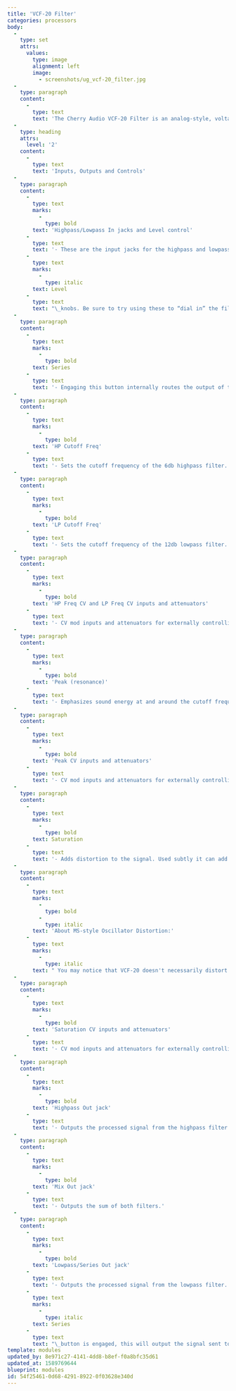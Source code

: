 ```yaml
---
title: 'VCF-20 Filter'
categories: processors
body:
  -
    type: set
    attrs:
      values:
        type: image
        alignment: left
        image:
          - screenshots/ug_vcf-20_filter.jpg
  -
    type: paragraph
    content:
      -
        type: text
        text: 'The Cherry Audio VCF-20 Filter is an analog-style, voltage-controllable, dual highpass/lowpass filter that recreates the aggressive tones of a classic 70s Japanese monosynth. Its uniquely raunchy sound totally transforms the overall tonality of Voltage Modular! The two resonant filters can be used individually, in series, or manually patched in various configurations and are both capable of screaming self-oscillation. We carefully A/B''d the VCF-20 Filter with the coveted "version 35" filter of the original instrument and we think you''ll be delighted with its authenticity.'
  -
    type: heading
    attrs:
      level: '2'
    content:
      -
        type: text
        text: 'Inputs, Outputs and Controls'
  -
    type: paragraph
    content:
      -
        type: text
        marks:
          -
            type: bold
        text: 'Highpass/Lowpass In jacks and Level control'
      -
        type: text
        text: '- These are the input jacks for the highpass and lowpass filters. Signals input here can be attenuated before being sent to the filter via their respective '
      -
        type: text
        marks:
          -
            type: italic
        text: Level
      -
        type: text
        text: "\_knobs. Be sure to try using these to “dial in” the filter. Changing the input level of a signal can drastically change the way the filter sounds especially when using high peak settings."
  -
    type: paragraph
    content:
      -
        type: text
        marks:
          -
            type: bold
        text: Series
      -
        type: text
        text: '- Engaging this button internally routes the output of the highpass filter to the input of the lowpass filter. This is a quick way to use both filters in series with only one input patched. Note though that this bypasses the input stage level control of the lowpass filter. It is possible however to manually patch the filter in series and use both input stages.'
  -
    type: paragraph
    content:
      -
        type: text
        marks:
          -
            type: bold
        text: 'HP Cutoff Freq'
      -
        type: text
        text: '- Sets the cutoff frequency of the 6db highpass filter. All frequencies higher than this will be allowed to pass through the filter while frequencies lower than the cutoff will be attenuated at a rate of 6db per/octave.'
  -
    type: paragraph
    content:
      -
        type: text
        marks:
          -
            type: bold
        text: 'LP Cutoff Freq'
      -
        type: text
        text: '- Sets the cutoff frequency of the 12db lowpass filter. All frequencies lower than this will be allowed to pass through the filter while frequencies higher than the cutoff will be attenuated at a rate of 12db per/octave.'
  -
    type: paragraph
    content:
      -
        type: text
        marks:
          -
            type: bold
        text: 'HP Freq CV and LP Freq CV inputs and attenuators'
      -
        type: text
        text: '- CV mod inputs and attenuators for externally controlling each filter’s cutoff frequency.'
  -
    type: paragraph
    content:
      -
        type: text
        marks:
          -
            type: bold
        text: 'Peak (resonance)'
      -
        type: text
        text: '- Emphasizes sound energy at and around the cutoff frequency by adding feedback from the filter’s output back to its input. As the peak is increased, any modulations or knob twisting of the cutoff frequency becomes more pronounced and can create the classic “vowel-sound” this filter is known for. When turned up past seven or so, the filter begins to feed back enough to self-oscillate. (Note that unlike the original, a cable must be patched to the filter’s input to hear it self-oscillate. This is designed to save CPU when the filter is not in use.)'
  -
    type: paragraph
    content:
      -
        type: text
        marks:
          -
            type: bold
        text: 'Peak CV inputs and attenuators'
      -
        type: text
        text: '- CV mod inputs and attenuators for externally controlling the peak (resonance) of each filter. This is a feature the original monosynth did not have. The resonance of this filter can get out of hand pretty quickly, so it’s quite nice to have a little extra control via the CV inputs.'
  -
    type: paragraph
    content:
      -
        type: text
        marks:
          -
            type: bold
        text: Saturation
      -
        type: text
        text: '- Adds distortion to the signal. Used subtly it can add extra harmonics to a smooth bass sound or some tasteful grit to a vocal sample. Higher settings will produce the aggressive character that the original is famous for. Be careful though... when used in conjunction with a high peak setting, this filter will literally scream!'
  -
    type: paragraph
    content:
      -
        type: text
        marks:
          -
            type: bold
          -
            type: italic
        text: 'About MS-style Oscillator Distortion:'
      -
        type: text
        marks:
          -
            type: italic
        text: " You may notice that VCF-20 doesn't necessarily distort in the expected way when using the standard green Voltage Modular Oscillator (especially with square waves). This is because the wacky, characteristic MS-style filter distortion is partially the result of the not-exactly-correct-on-an-oscilloscope waveforms output from the original MS synth oscillators. These \"incorrect\" waveshapes are accurately recreated in the VCO-20 Dual Oscillator module, so try it in conjunction with VCF-20.\_"
  -
    type: paragraph
    content:
      -
        type: text
        marks:
          -
            type: bold
        text: 'Saturation CV inputs and attenuators'
      -
        type: text
        text: '- CV mod inputs and attenuators for externally controlling the saturation of each filter.'
  -
    type: paragraph
    content:
      -
        type: text
        marks:
          -
            type: bold
        text: 'Highpass Out jack'
      -
        type: text
        text: '- Outputs the processed signal from the highpass filter.'
  -
    type: paragraph
    content:
      -
        type: text
        marks:
          -
            type: bold
        text: 'Mix Out jack'
      -
        type: text
        text: '- Outputs the sum of both filters.'
  -
    type: paragraph
    content:
      -
        type: text
        marks:
          -
            type: bold
        text: 'Lowpass/Series Out jack'
      -
        type: text
        text: '- Outputs the processed signal from the lowpass filter. When the '
      -
        type: text
        marks:
          -
            type: italic
        text: Series
      -
        type: text
        text: "\_button is engaged, this will output the signal sent to the highpass filter’s input which is then sent to the lowpass filter."
template: modules
updated_by: 8e971c27-4141-4dd8-b8ef-f0a8bfc35d61
updated_at: 1589769644
blueprint: modules
id: 54f25461-0d68-4291-8922-0f03628e340d
---
```

